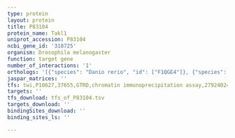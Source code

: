 ```yaml
---
type: protein
layout: protein
title: P83104
protein_name: Takl1
uniprot_accession: P83104
ncbi_gene_id: '318725'
organism: Drosophila melanogaster
function: target gene
number_of_interactions: '1'
orthologs: '[{"species": "Danio rerio", "id": ["F1QGE4"]}, {"species": "Caenorhabditis elegans", "id": ["<a href=\"/protein/q9nak3\">Q9NAK3</a>"]}]'
jaspar_matrices: ''
tfs: twi,P10627,37655,GTRD,chromatin immunoprecipitation assay,27924024%5Buid%5D,No
targets: ''
tfs_download: tfs_of_P83104.tsv
targets_download: ''
bindingSites_download: ''
binding_sites_ls: ''

---
```

